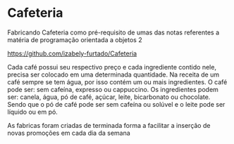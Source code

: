 # Cafeteria
Fabricando Cafeteria como pré-requisito de umas das notas referentes a matéria de programação orientada a objetos 2

https://github.com/izabely-furtado/Cafeteria

Cada café possui seu respectivo preço e cada ingrediente contido nele, precisa ser colocado em uma determinada quantidade.
Na receita de um café sempre se tem água, por isso contém um ou mais ingredientes.
O café pode ser: sem cafeína, expresso ou cappuccino.
Os ingredientes podem ser: canela, água, pó de café, açúcar, leite, bicarbonato ou chocolate. 
Sendo que o pó de café pode ser sem cafeína ou solúvel e o leite pode ser líquido ou em pó.

As fabricas foram criadas de terminada forma a facilitar a inserção de novas promoções em cada dia da semana
